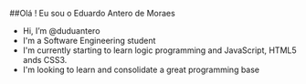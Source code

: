 ##Olá ! Eu sou o Eduardo Antero de Moraes
- Hi, I’m @duduantero
- I'm a Software Engineering student
- I'm currently starting to learn logic programming and JavaScript, HTML5 ands CSS3.
- I'm looking to learn and consolidate a great programming base


